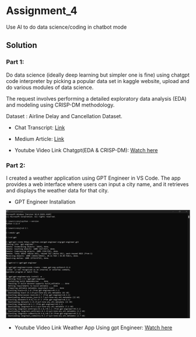 # Assignment_4

Use AI to do data science/coding in chatbot mode

## Solution

### Part 1:

Do data science (ideally deep learning but simpler one is fine)  using chatgpt code interpreter by picking a popular data set in kaggle website, upload and do various modules of data science.

The request involves performing a detailed exploratory data analysis (EDA) and modeling using CRISP-DM methodology.

 Dataset : Airline Delay and Cancellation Dataset.

- Chat Transcript: [Link](https://chatgpt.com/share/66fa2f09-a2d4-800c-b9d1-232cc7975e9d)

- Medium Article: [Link](https://medium.com/@rutujabhaskarrao.patil/predicting-flight-delays-with-advanced-machine-learning-techniques-a-comprehensive-workflow-b67718c58310)
  
- Youtube Video Link Chatgpt(EDA & CRISP-DM): [Watch here](https://youtu.be/JW4_2QXyUp0)
 




### Part 2:

I created a weather application using GPT Engineer in VS Code. The app provides a web interface where users can input a city name, and it retrieves and displays the weather data for that city.

- GPT Engineer Installation
  
<img width="1440" alt="Screenshot 2024-09-29 at 11 44 44 PM" src="https://github.com/rutuja-patil24/CMPE-255-Data_Mining/blob/main/Assignment_4/Screenshots/GPT_Engg_Installation.png">



- Youtube Video Link Weather App Using gpt Engineer: [Watch here](https://youtu.be/Uc2zqluqYiA)



